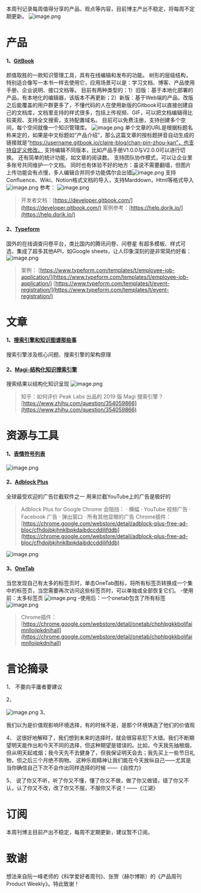 本周刊记录每周值得分享的产品、观点等内容，目前博主产出不稳定，将每周不定期更新。
![image.png](https://cdn.nlark.com/yuque/0/2021/png/12641910/1613973135937-0bc32a2e-21a6-41c3-8ef6-943ba221c8c1.png#align=left&display=inline&height=773&originHeight=773&originWidth=1356&size=815249&status=done&style=none&width=1356)
# 产品
#### 1、[GitBook](https://www.gitbook.com)
颜值取胜的一款知识管理工具，具有在线编辑和发布的功能。
树形的层级结构，特别适合像写一本书一样去使用它，应用场景可以是：学习文档、博客、产品使用手册、企业说明、接口文档等。
目前有两种类型的：1）旧版：基于本地化部署的产品，有本地化的编辑器，该版本不再更新；2）新版：基于Web端的产品，改版之后能覆盖的用户群更多了，不懂代码的人在使用新版的Gitbook可以直接创建自己的文档库，文档里支持的样式很多，包括上传视频、GIF，可以把文档编辑得比较美观、支持全文搜索，支持配置域名。
目前可以免费注册，支持创建多个空间，每个空间就像一个知识管理库。
![image.png](https://cdn.nlark.com/yuque/0/2021/png/218464/1613715345943-4feb06d9-2cbd-4f00-92ff-1da00611d008.png#align=left&display=inline&height=762&originHeight=1524&originWidth=2768&size=819309&status=done&style=none&width=1384)
单个文章的URL是根据标题名称来定的，如果是中文标题如“产品介绍”，那么这篇文章的按标题拼音自动生成的链接就是“https://username.gitbook.io/claire-blog/chan-pin-zhou-kan”，也支持自定义修改。
支持编辑不同版本，比如产品手册V1.0.0与V2.0.0可以进行切换。
还有简单的统计功能，如文章的阅读数。
支持团队协作模式，可以让企业里多账号共同维护一个文档。
同时也有体验不好的地方：虽说不需要翻墙，但图片上传功能会有点慢，多人编辑合并同步功能偶尔会出错![image.png](https://cdn.nlark.com/yuque/0/2021/png/218464/1613715836231-88027d7d-f79c-4812-b405-029114c57a0e.png#align=left&display=inline&height=663&originHeight=1326&originWidth=1928&size=900404&status=done&style=none&width=964)
支持Confluence、Wiki、Notion格式文档的导入，支持Marddown，Html等格式导入
![image.png](https://cdn.nlark.com/yuque/0/2021/png/218464/1613715585956-ce1030c9-b12c-46e3-ba4e-6cf3434ef99f.png#align=left&display=inline&height=765&originHeight=1530&originWidth=2770&size=1097015&status=done&style=none&width=1385)
参考：
![image.png](https://cdn.nlark.com/yuque/0/2021/png/218464/1613239121508-e1275899-3deb-42bb-acb2-0aca27e517fc.png#align=left&display=inline&height=599&originHeight=1197&originWidth=1620&size=376795&status=done&style=none&width=810)
> 开发者文档：[https://developer.gitbook.com/](https://developer.gitbook.com/)
> 案例参考：[https://help.dorik.io/](https://help.dorik.io/)


#### 2、[Typeform](https://www.typeform.com)
国外的在线调查问卷平台，类比国内的腾讯问卷、问卷星
有超多模板、样式可选，集成了超多其他API，如Google sheets，让人印象深刻的是非常简约好看：
![image.png](https://cdn.nlark.com/yuque/0/2021/png/218464/1613717099780-7a6603a9-bf6e-4450-8c04-e768ac6b7bfe.png#align=left&display=inline&height=790&originHeight=1580&originWidth=2770&size=2840827&status=done&style=none&width=1385)
> 案例：
> [https://www.typeform.com/templates/t/employee-job-application/](https://www.typeform.com/templates/t/employee-job-application/)
> [https://www.typeform.com/templates/t/event-registration/](https://www.typeform.com/templates/t/event-registration/)



# 文章
#### 1、[搜索引擎和知识图谱那些事](https://zhuanlan.zhihu.com/p/140060694)
搜索引擎涉及核心问题、搜索引擎的架构原理

#### 2、[Magi-结构化知识搜索引擎](https://magi.com/)
搜索结果以结构化知识呈现
![image.png](https://cdn.nlark.com/yuque/0/2021/png/218464/1613237841375-f9f31c4f-c542-46cf-92e5-b5648e83d914.png#align=left&display=inline&height=785&originHeight=1570&originWidth=2766&size=1392481&status=done&style=none&width=1383)
> 知乎：如何评价 Peak Labs 出品的 2019 版 Magi 搜索引擎？[https://www.zhihu.com/question/354059866](https://www.zhihu.com/question/354059866)


# 资源与工具
#### 1、[表情符号列表](http://cn.piliapp.com/emoji/list/)
![image.png](https://cdn.nlark.com/yuque/0/2021/png/218464/1613201466401-a0be0f35-44c0-4c6c-8351-0e7ec4a49417.png#align=left&display=inline&height=790&originHeight=1580&originWidth=2766&size=3288889&status=done&style=none&width=1383)

#### 2、[Adblock Plus](https://chrome.google.com/webstore/detail/adblock-plus/cfhdojbkjhnklbpkdaibdccddilifddb)
全球最受欢迎的广告拦截软件之一
用来拦截YouTube上的广告是极好的
> Adblock Plus for Google Chrome 会阻挡：
> · 横幅
> · YouTube 视频广告
> · Facebook 广告
> · 弹出窗口
> · 所有其他显眼的广告
> Chrome插件：[https://chrome.google.com/webstore/detail/adblock-plus-free-ad-bloc/cfhdojbkjhnklbpkdaibdccddilifddb](https://chrome.google.com/webstore/detail/adblock-plus-free-ad-bloc/cfhdojbkjhnklbpkdaibdccddilifddb)

![image.png](https://cdn.nlark.com/yuque/0/2021/png/218464/1613207061773-b633869d-d4a3-4e9c-84cc-95f4381d24db.png#align=left&display=inline&height=438&originHeight=876&originWidth=628&size=161256&status=done&style=none&width=314)
#### 3、[OneTab](https://chrome.google.com/webstore/detail/onetab/chphlpgkkbolifaimnlloiipkdnihall)
当您发现自己有太多的标签页时，单击OneTab图标，将所有标签页转换成一个集中的标签页，当您需要再次访问这些标签页时，可以单独或全部恢复它们。
-使用前：太多标签页
![image.png](https://cdn.nlark.com/yuque/0/2021/png/218464/1613706239069-af1d88a8-1ea7-4381-b2b1-130d09830d48.png#align=left&display=inline&height=46&originHeight=92&originWidth=2784&size=112975&status=done&style=none&width=1392)
-使用后：一个onetab包含了所有标签
![image.png](https://cdn.nlark.com/yuque/0/2021/png/218464/1613706181186-309e6592-1cb4-4bfc-ab42-3fcce781f3c0.png#align=left&display=inline&height=474&originHeight=948&originWidth=2770&size=748051&status=done&style=none&width=1385)

> Chrome插件：[https://chrome.google.com/webstore/detail/onetab/chphlpgkkbolifaimnlloiipkdnihall](https://chrome.google.com/webstore/detail/onetab/chphlpgkkbolifaimnlloiipkdnihall)


# 言论摘录
1、
不要向平庸者要建议 

2、

![image.png](https://cdn.nlark.com/yuque/0/2021/png/218464/1613240870754-9cd9d5c2-1e90-45b8-b09b-8ca5219c0dae.png#align=left&display=inline&height=565&originHeight=1130&originWidth=1432&size=516139&status=done&style=none&width=716)
3、

我们以为是价值观影响环境选择，有的时候不是，是那个环境铸造了他们的价值观

4、
这很好地解释了，我们想到未来的选择时，就会很容易犯下大错。我们不断期望明天能作出和今天不同的选择，但这种期望是错误的。比如，今天我先抽根烟，但从明天起戒烟；我今天先不去健身了，但我保证明天会去；我先买上一些节日礼物，但之后三个月绝不购物。
这种乐观精神让我们能在今天放纵自己——尤其是当你确信自己下次不会作出同样选择的时候
——《自控力》

5、
说了你又不听，听了你又不懂，懂了你又不做，做了你又做错，错了你又不认，认了你又不改，改了你又不服，不服你又不说！——《江湖》

# 订阅
本周刊博主目前产出不稳定，每周不定期更新，建议暂不订阅。

# 致谢
想法来自阮一峰老师的《科学爱好者周刊》、张贺（赫尔博斯）的《产品周刊Product Weekly》。特此致谢！


